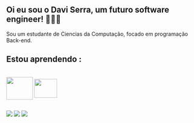 ## Oi eu sou o Davi Serra, um futuro software engineer! 👨🏻‍💻
Sou um estudante de Ciencias da Computação, focado em programação Back-end.

  ## Estou aprendendo :
<div style="display: inline_block"><br>
  <img align="center" src="https://cdn.jsdelivr.net/gh/devicons/devicon@latest/icons/java/java-original-wordmark.svg" height="60" width="70" />       
  <img align="center" src="https://cdn.jsdelivr.net/gh/devicons/devicon@latest/icons/azuresqldatabase/azuresqldatabase-original.svg" height="50" width="60" />
</div>
  
  ##
 
<div> 
  <a href="https://instagram.com/__davizn" target="_blank"><img src="https://img.shields.io/badge/-Instagram-%23E4405F?style=for-the-badge&logo=instagram&logoColor=white" target="_blank"></a>
  <a href = "mailto:daviserrafc@gmail.com"><img src="https://img.shields.io/badge/-Gmail-%23333?style=for-the-badge&logo=gmail&logoColor=white" target="_blank"></a>
  <a href="https://linkedin.com/in/davi-serra-057b84272/" target="_blank"><img src="https://img.shields.io/badge/-LinkedIn-%230077B5?style=for-the-badge&logo=linkedin&logoColor=white" target="_blank"></a> 
  
</div>
